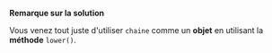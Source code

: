 **Remarque sur la solution**

Vous venez tout juste d'utiliser `chaine` comme un **objet** en utilisant la **méthode** `lower()`.